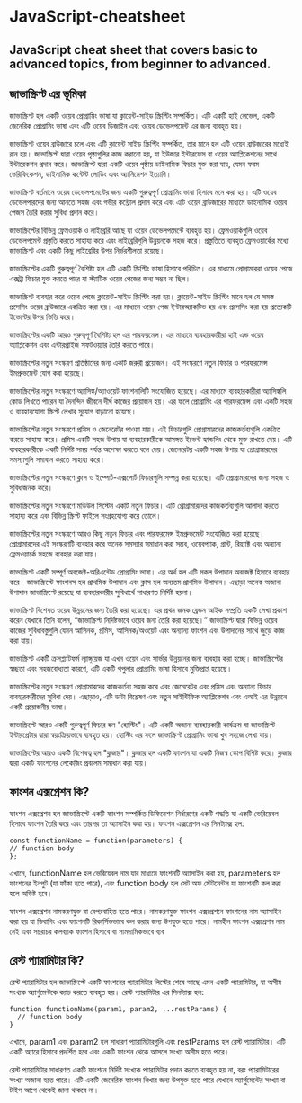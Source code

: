 # JavaScript-cheatsheet

## JavaScript cheat sheet that covers basic to advanced topics, from beginner to advanced.

## জাভাস্ক্রিপ্ট এর ভূমিকা

জাভাস্ক্রিপ্ট হল একটি ওয়েব প্রোগ্রামিং ভাষা যা ক্লায়েন্ট-সাইড স্ক্রিপ্টিং সম্পর্কিত। এটি একটি হাই লেভেল, একটি জেনেরিক প্রোগ্রামিং ভাষা এবং এটি ওয়েব ডিজাইন এবং ওয়েব ডেভেলপমেন্ট এর জন্য ব্যবহৃত হয়।

জাভাস্ক্রিপ্ট ওয়েব ব্রাউজারে চলে এবং এটি ক্লায়েন্ট সাইড স্ক্রিপ্টিং সম্পর্কিত, তার মানে হল এটি ওয়েব ব্রাউজারের মধ্যেই রান হয়। জাভাস্ক্রিপ্ট দ্বারা ওয়েব পৃষ্ঠাগুলির কাজ করানো হয়, যা ইউজার ইন্টারফেস বা ওয়েব অ্যাপ্লিকেশনের সাথে ইন্টারেকশন প্রদান করে। জাভাস্ক্রিপ্ট দ্বারা একটি ওয়েব পৃষ্ঠায় ডাইনামিক ফিচার যুক্ত করা যায়, যেমন ফরম ভেরিফিকেশন, ডাইনামিক কন্টেন্ট লোডিং এবং অ্যানিমেশন ইত্যাদি।

জাভাস্ক্রিপ্ট বর্তমানে ওয়েব ডেভেলপমেন্টের জন্য একটি গুরুত্বপূর্ণ প্রোগ্রামিং ভাষা হিসাবে মনে করা হয়। এটি ওয়েব ডেভেলপারদের জন্য আনতে সহজ এবং গভীর কন্ট্রোল প্রদান করে এবং এটি ওয়েব ব্রাউজারের মাধ্যমে ডাইনামিক ওয়েব পেজস তৈরি করার সুবিধা প্রদান করে।

জাভাস্ক্রিপ্টের বিভিন্ন ফ্রেমওয়ার্ক ও লাইব্রেরি আছে যা ওয়েব ডেভেলপমেন্টে ব্যবহৃত হয়। ফ্রেমওয়ার্কগুলি ওয়েব ডেভেলপমেন্ট প্রস্তুতি করতে সাহায্য করে এবং লাইব্রেরিগুলি উন্নয়নকে সহজ করে। প্রস্তুতিতে ব্যবহৃত ফ্রেমওয়ার্কের মধ্যে জাভাস্ক্রিপ্ট এবং একটি কিছু লাইব্রেরির উপর নির্ভরশীলতা রয়েছে।

জাভাস্ক্রিপ্টের একটি গুরুত্বপূর্ণ বৈশিষ্ট্য হল এটি একটি স্ক্রিপ্টিং ভাষা হিসাবে পরিচিত। এর মাধ্যমে প্রোগ্রামাররা ওয়েব পেজে এক্সট্রা ফিচার যুক্ত করতে পারে যা স্ট্যাটিক ওয়েব পেজের জন্য সম্ভব না ছিল।

জাভাস্ক্রিপ্ট ব্যবহার করে ওয়েব পেজে ক্লায়েন্ট-সাইড স্ক্রিপ্টিং করা হয়। ক্লায়েন্ট-সাইড স্ক্রিপ্টিং মানে হল যে সমস্ত প্রসেসিং ওয়েব ব্রাউজারে একত্রিত করা হয়। এর মাধ্যমে ওয়েব পেজ ইন্টারঅ্যাকটিভ হয় এবং প্রসেসিং করা হয় প্রত্যেকটি ইভেন্টের উপর ভিত্তি করে।

জাভাস্ক্রিপ্টের একটি আরও গুরুত্বপূর্ণ বৈশিষ্ট্য হল এর পারফরমেন্স। এর মাধ্যমে ব্যবহারকারীরা হাই এন্ড ওয়েব অ্যাপ্লিকেশন এবং এন্টারপ্রাইজ সফটওয়্যার তৈরি করতে পারে।

জাভাস্ক্রিপ্টের নতুন সংস্করণ প্রতিষ্ঠানের জন্য একটি জরুরী প্রয়োজন। এই সংস্করণে নতুন ফিচার ও পারফরমেন্স ইমপ্রুভমেন্ট যোগ করা হয়েছে।

জাভাস্ক্রিপ্টের নতুন সংস্করণে অ্যাসিঙ্ক/অ্যাওয়েট ফাংশনালিটি সংযোজিত হয়েছে। এর মাধ্যমে ব্যবহারকারীরা অ্যাসিঙ্কলি কোড লিখতে পারেন যা দৈনন্দিন জীবনে দীর্ঘ কাজের প্রয়োজন হয়। এর ফলে প্রোগ্রামিং এর পারফরমেন্স এবং একটি সহজ ও ব্যবহারযোগ্য স্ক্রিপ্ট লেখার সুযোগ বাড়ানো হয়েছে।

জাভাস্ক্রিপ্টের নতুন সংস্করণে প্রমিস ও জেনেরেটর পাওয়া যায়। এই ফিচারগুলি প্রোগ্রামারদের কাজকর্তব্যগুলি একত্রিত করতে সাহায্য করে। প্রমিস একটি সহজ উপায় যা ব্যবহারকারীকে আসঙ্গত ইভেন্ট হ্যান্ডলিং থেকে মুক্ত রাখতে দেয়। এটি ব্যবহারকারীকে একটি নির্দিষ্ট সময় পর্যন্ত অপেক্ষা করতে বলে দেয়। জেনেরেটর একটি সহজ উপায় যা প্রোগ্রামারদের সমস্যাগুলি সমাধান করতে সাহায্য করে।

জাভাস্ক্রিপ্টের নতুন সংস্করণে ক্লাস ও ইম্পোর্ট-এক্সপোর্ট ফিচারগুলি সম্পন্ন করা হয়েছে। এটি প্রোগ্রামারদের জন্য সহজ ও সুবিধাজনক করে।

জাভাস্ক্রিপ্টের নতুন সংস্করণে মডিউল সিস্টেম একটি নতুন ফিচার। এটি প্রোগ্রামারদের কাজকর্তব্যগুলি আলাদা করতে সাহায্য করে এবং বিভিন্ন স্ক্রিপ্ট ফাইলে সংগ্রহযোগ্য করে তোলে।

জাভাস্ক্রিপ্টের নতুন সংস্করণে আরও কিছু নতুন ফিচার এবং পারফরমেন্স ইমপ্রুভমেন্ট সংযোজিত করা হয়েছে। প্রোগ্রামারদের এই সংস্করণটি ব্যবহার করে অনেক সমস্যার সমাধান করা সম্ভব, ওয়েবপ্যাক, গ্রান্ট, রিয়্যাক্ট এবং অন্যান্য ফ্রেমওয়ার্কে সহজে ব্যবহার করা যায়।

জাভাস্ক্রিপ্ট একটি সম্পূর্ণ অবজেক্ট-অরিএন্টেড প্রোগ্রামিং ভাষা। এর অর্থ হল এটি সকল উপাদান অবজেক্ট হিসাবে ব্যবহার করে। জাভাস্ক্রিপ্টে ফাংশনস হল প্রাথমিক উপাদান এবং ক্লাস হল অন্যতম প্রাথমিক উপাদান। এছাড়া অনেক অজানা উপাদান জাভাস্ক্রিপ্টে রয়েছে যা ব্যবহারকারীর সুবিধার্থে সাধারণত নির্দিষ্ট হয়না।

জাভাস্ক্রিপ্ট বিশেষত ওয়েব উন্নয়নের জন্য তৈরি করা হয়েছে। এর প্রথম জনক ব্রেন্ডন আইক সম্প্রতি একটি লেখা প্রকাশ করেন যেখানে তিনি বলেন, “জাভাস্ক্রিপ্ট নির্দিষ্টভাবে ওয়েব জন্য তৈরি করা হয়েছে।” জাভাস্ক্রিপ্ট দ্বারা বিভিন্ন ওয়েব কাজের সুবিধাবস্তুগুলি যেমন আসিনক, প্রমিস, আসিনক/অওয়েট এবং অন্যান্য ফাংশন এবং উপাদানের সাথে জুড়ে কাজ করা যায়।

জাভাস্ক্রিপ্ট একটি ক্রসপ্ল্যাটফর্ম ল্যাঙ্গুয়েজ যা এখন ওয়েব এবং সার্ভার উন্নয়নের জন্য ব্যবহার করা হচ্ছে। জাভাস্ক্রিপ্টের স্বচ্ছতা এবং সহজবোধ্যতা কারণে, এটি একটি পপুলার প্রোগ্রামিং ভাষা হিসাবে মুক্তিপ্রাপ্ত হয়েছে।

জাভাস্ক্রিপ্টের নতুন সংস্করণ প্রোগ্রামারদের কাজকর্তব্য সহজ করে এবং জেনেরেটর এবং প্রমিস এবং অন্যান্য ফিচার ব্যবহারকারীদের সুবিধা দেয়। এছাড়াও, এটি ডাটা বিশ্লেষণ এবং নতুন সাইন্টিফিক অ্যাপ্লিকেশন এবং এআই এর উন্নয়নে একটি প্রয়োজনীয় ভাষা।

জাভাস্ক্রিপ্টে আরও একটি গুরুত্বপূর্ণ ফিচার হল "হোস্টিং"। এটি একটি অজানা ব্যবহারকারী কার্যক্রম যা জাভাস্ক্রিপ্ট ইন্টারপ্রেটার দ্বারা স্বয়ংক্রিয়ভাবে ব্যবহৃত হয়। হোস্টিং এর ফলে জাভাস্ক্রিপ্ট প্রোগ্রামিং ভাষা খুব সহজে লেখা যায়।

জাভাস্ক্রিপ্টের আরও একটি বিশেষত্ব হল "ক্লজার"। ক্লজার হল একটি ফাংশন যা একটি নিজস্ব স্কোপ বিশিষ্ট করে। ক্লজার দ্বারা একটি ফাংশনের লেকেজিং প্রবলেম সমাধান করা যায়।

## ফাংশন এক্সপ্রেশন কি?

ফাংশন এক্সপ্রেশন হল জাভাস্ক্রিপ্টে একটি ফাংশন সম্পর্কিত ডিফিনেশন নির্ধারণের একটি পদ্ধতি যা একটি ভেরিয়েবল হিসাবে ফাংশন তৈরি করে এবং তারপর তা অ্যাসাইন করা হয়। ফাংশন এক্সপ্রেশন এর সিনট্যাক্স হল:

```
const functionName = function(parameters) {
// function body
};
```

এখানে, functionName হল ভেরিয়েবল নাম যার মাধ্যমে ফাংশনটি অ্যাসাইন করা হয়, parameters হল ফাংশনের ইনপুট (যা ফাঁকা হতে পারে), এবং function body হল সেট অফ স্টেটমেন্টস যা ফাংশনটি কল করা হলে অভিষ্ট হবে।

ফাংশন এক্সপ্রেশন নামকরণযুক্ত বা বেপরবাহিত হতে পারে। নামকরণযুক্ত ফাংশন এক্সপ্রেশনে ফাংশনের নাম অ্যাসাইন করা হয় যা ডিবাগিং এবং ফাংশনটি রিকার্সিভভাবে কল করার জন্য উপযুক্ত হতে পারে। নামহীন ফাংশন এক্সপ্রেশন নাম নেই এবং সচরাচর কলব্যাক ফাংশন হিসাবে বা সামদামিকভাবে ব্যব

## রেস্ট প্যারামিটার কি?

রেস্ট প্যারামিটার হল জাভাস্ক্রিপ্টে একটি ফাংশনের প্যারামিটার লিস্টের শেষে আছে এমন একটি প্যারামিটার, যা অসীম সংখ্যক অ্যার্গুমেন্টকে ক্যাচ করতে ব্যবহৃত হয়। রেস্ট প্যারামিটার এর সিনট্যাক্স হল:

```
function functionName(param1, param2, ...restParams) {
  // function body
}
```

এখানে, param1 এবং param2 হল সাধারণ প্যারামিটারগুলি এবং restParams হল রেস্ট প্যারামিটার। এটি একটি অ্যারে হিসাবে প্রদর্শিত হবে এবং একটি ফাংশন থেকে আসলে সংখ্যা অসীম হতে পারে।

রেস্ট প্যারামিটার সাধারণত একটি ফাংশনে নির্দিষ্ট সংখ্যক প্যারামিটার প্রদান করতে ব্যবহৃত হয় না, বরং প্যারামিটারের সংখ্যা অজানা হতে পারে। এটি একটি জেনেরিক ফাংশন লিখার জন্য উপযুক্ত হতে পারে যেখানে অ্যার্গুমেন্টের সংখ্যা বা টাইপ আগে থেকেই জানা থাকবে না।
